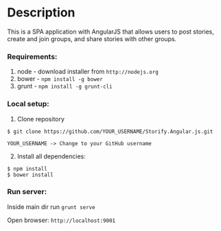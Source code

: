 # Description
This is a SPA application with AngularJS that allows users to post stories, create and join groups, and share stories with other groups.

### Requirements:
1. node - download installer from `http://nodejs.org`
2. bower - `npm install -g bower`
3. grunt - `npm install -g grunt-cli`

### Local setup:
1. Clone repository 
```
$ git clone https://github.com/YOUR_USERNAME/Storify.Angular.js.git

YOUR_USERNAME -> Change to your GitHub username
```
2. Install all dependencies:
```
$ npm install
$ bower install
```

### Run server:
Inside main dir run `grunt serve`

Open browser: `http://localhost:9001`
